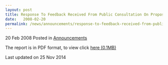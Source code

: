 ```yaml
---
layout: post
title: Response To Feedback Received From Public Consultation On Proposed Debt Repayment Scheme (Apr-Jun07)
date:   2008-02-20
permalink: /news/announcements/response-to-feedback-received-from-public-consultation-on-proposed-debt-repayment-scheme-apr-jun07
---
```


20 Feb 2008 Posted in [Announcements](/news/announcements) 

The report is in PDF format, to view click  [here (0.1MB)](/files/news/announcements/2008/02/linkclickccc3.pdf)


<p class="right-side-updated">Last updated on 25 Nov 2014 </p>
